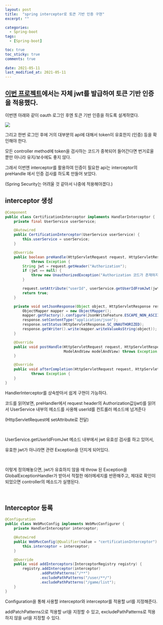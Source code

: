 ```yaml
---
layout: post
title:  "spring interceptor로 토큰 기반 인증 구현"
excerpt: ""

categories:
  - Spring-boot
tags:
  - [Spring-boot]

toc: true
toc_sticky: true
comments: true
 
date: 2021-05-11
last_modified_at: 2021-05-11
---
```

## [이번 프로젝트](https://github.com/isaac56/baseball/)에서는 자체 jwt를 발급하여 토큰 기반 인증을 적용했다.

이번엔 아래와 같이 oauth 로그인 후엔 토큰 기반 인증을 하도록 설계하였다.

![](https://user-images.githubusercontent.com/56751259/117400886-7b83cb00-af3e-11eb-8ac0-6656c87c72b4.png)

그리고 한번 로그인 후에 거의 대부분의 api에 대해서 token이 유효한지 (인증) 등을 확인해야 한다.

모든 controller method에 token을 검사하는 코드가 중복되어 들어간다면 번거로울 뿐만 아니라 유지/보수에도 좋지 않다.

그래서 이번엔 interceptor를 활용하여 인증이 필요한 api는 interceptor의 preHandle 에서 인증 검사를 하도록 만들어 보았다.

(Spring Security는 어려울 것 같아서 나중에 적용해야겠다.)



## interceptor 생성

```java
@Component
public class CertificationInterceptor implements HandlerInterceptor {
    private final UserService userService;

    @Autowired
    public CertificationInterceptor(UserService userService) {
        this.userService = userService;
    }

    @Override
    public boolean preHandle(HttpServletRequest request, HttpServletResponse response, Object handler)
            throws Exception {
        String jwt = request.getHeader("Authorization");
        if (jwt == null) {
            throw new UnauthorizedException("Authorization 코드가 존재하지 않습니다.");
        }

        request.setAttribute("userId", userService.getUserIdFromJwt(jwt));
        return true;
    }

    private void setJsonResponse(Object object, HttpServletResponse response) throws IOException {
        ObjectMapper mapper = new ObjectMapper();
        mapper.getFactory().configure(JsonWriteFeature.ESCAPE_NON_ASCII.mappedFeature(), true);
        response.setContentType("application/json");
        response.setStatus(HttpServletResponse.SC_UNAUTHORIZED);
        response.getWriter().write(mapper.writeValueAsString(object));
    }

    @Override
    public void postHandle(HttpServletRequest request, HttpServletResponse response, Object handler,
                           ModelAndView modelAndView) throws Exception {
    }

    @Override
    public void afterCompletion(HttpServletRequest request, HttpServletResponse response, Object handler, Exception ex)
            throws Exception {
    }
}
```

HandlerInterceptor를 상속받아서 쉽게 구현이 가능하다.

코드를 읽어보면, preHandler에서 request header의 Authorization값(jwt)를 읽어서 UserService 내부의 메소드를 사용해 userId를 컨트롤러 메소드에 넘겨준다

(HttpServletRequest에 setAttribute로 전달)

<br>

UserService.getUserIdFromJwt 메소드 내부에서 jwt 유효성 검사를 하고 있어서,

유효한 jwt가 아니라면 관련 Exception을 던지게 되어있다.

<br>

이렇게 정의해놓으면, jwt가 유효하지 않을 때 throw 된 Exception을 GlobalExceptionHandler가 받아서 적절한 에러메세지를 반환해주고, 제대로 확인이 되었으면 controller의 메소드가 실행된다.

<br>

## Interceptor 등록

```java
@Configuration
public class WebMvcConfig implements WebMvcConfigurer {
    private HandlerInterceptor interceptor;

    @Autowired
    public WebMvcConfig(@Qualifier(value = "certificationInterceptor") HandlerInterceptor interceptor) {
        this.interceptor = interceptor;
    }

    @Override
    public void addInterceptors(InterceptorRegistry registry) {
        registry.addInterceptor(interceptor)
                .addPathPatterns("/**")
                .excludePathPatterns("/user/**/")
                .excludePathPatterns("/game/list");
    }
}

```

Configuration을 통해 사용할 interceptor와 interceptor를 적용할 url를 지정해준다.

addPatchPatterns으로 적용할 url을 지정할 수 있고, excludePathPatterns로 적용하지 않을 url을 지정할 수 있다.